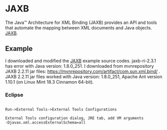 # JAXB

The Java™ Architecture for XML Binding (JAXB) provides an API and tools that automate the mapping between XML documents and Java objects.
[JAXB][].

[JAXB]: https://javaee.github.io/jaxb-v2/

## Example
I downloaded and modified the [JAXB] example source codes.
jaxb-ri-2.3.1 has error with Java version: 1.8.0_251.
I downloaded from mvnrepository JAXB 2.2.11 jar files: https://mvnrepository.com/artifact/com.sun.xml.bind/ .
JAXB 2.2.11 jar files worked with Java version: 1.8.0_251, Apache Ant version 1.10.1 (on Linux Mint 18.3 Cinnamon 64-bit).

### Eclipse

```

Run->External Tools->External Tools Configurations

External Tools configuration dialog, JRE tab, add VM arguments
-Djavax.xml.accessExternalSchema=all
```

